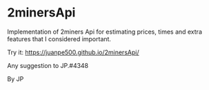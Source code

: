 # 2minersApi

Implementation of 2miners Api for estimating prices, times and extra features that I considered important. 

Try it: https://juanpe500.github.io/2minersApi/

Any suggestion to JP.#4348

By JP
